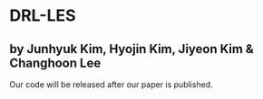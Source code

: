 # DRL-LES
## by Junhyuk Kim, Hyojin Kim, Jiyeon Kim & Changhoon Lee

Our code will be released after our paper is published.
